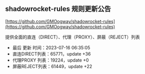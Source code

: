 ## shadowrocket-rules 规则更新公告

[https://github.com/GMOogway/shadowrocket-rules](https://github.com/GMOogway/shadowrocket-rules)

提供全面的直连（DIRECT）、代理（PROXY）、屏蔽（REJECT）列表
- 最后 更新 时间：2023-07-16 06:35:05
- 直连DIRECT列表：65771，update +36
- 代理PROXY 列表：19224，update +0
- 屏蔽REJECT列表：61449，update +22